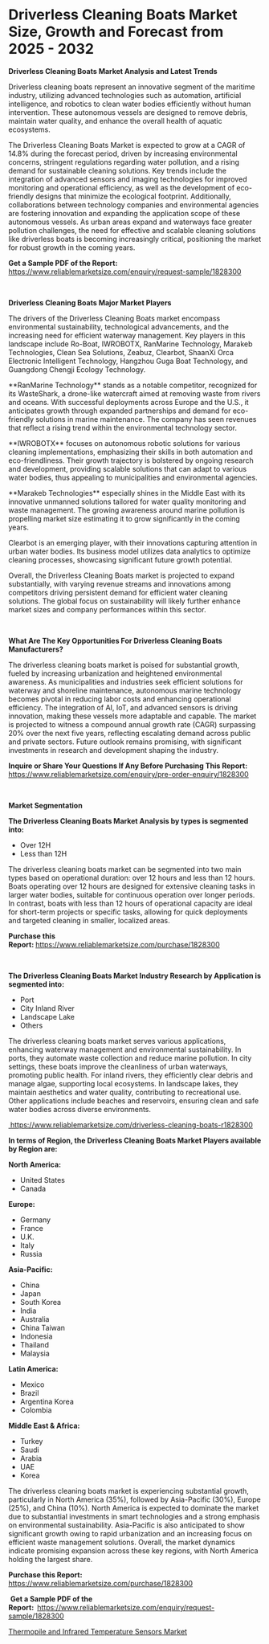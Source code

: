 <p><h1>Driverless Cleaning Boats Market Size, Growth and Forecast from 2025 - 2032</h1></p><p><strong>Driverless Cleaning Boats Market Analysis and Latest Trends</strong></p>
<p><p>Driverless cleaning boats represent an innovative segment of the maritime industry, utilizing advanced technologies such as automation, artificial intelligence, and robotics to clean water bodies efficiently without human intervention. These autonomous vessels are designed to remove debris, maintain water quality, and enhance the overall health of aquatic ecosystems. </p><p>The Driverless Cleaning Boats Market is expected to grow at a CAGR of 14.8% during the forecast period, driven by increasing environmental concerns, stringent regulations regarding water pollution, and a rising demand for sustainable cleaning solutions. Key trends include the integration of advanced sensors and imaging technologies for improved monitoring and operational efficiency, as well as the development of eco-friendly designs that minimize the ecological footprint. Additionally, collaborations between technology companies and environmental agencies are fostering innovation and expanding the application scope of these autonomous vessels. As urban areas expand and waterways face greater pollution challenges, the need for effective and scalable cleaning solutions like driverless boats is becoming increasingly critical, positioning the market for robust growth in the coming years.</p></p>
<p><strong>Get a Sample PDF of the Report:&nbsp;</strong> <a href="https://www.reliablemarketsize.com/enquiry/request-sample/1828300?utm_campaign=1103&utm_medium=2&utm_source=Github&utm_content=ia&utm_term=12042025&utm_id=driverless-cleaning-boats">https://www.reliablemarketsize.com/enquiry/request-sample/1828300</a></p>
<p>&nbsp;</p>
<p><strong>Driverless Cleaning Boats Major Market Players</strong></p>
<p><p>The drivers of the Driverless Cleaning Boats market encompass environmental sustainability, technological advancements, and the increasing need for efficient waterway management. Key players in this landscape include Ro-Boat, IWROBOTX, RanMarine Technology, Marakeb Technologies, Clean Sea Solutions, Zeabuz, Clearbot, ShaanXi Orca Electronic Intelligent Technology, Hangzhou Guga Boat Technology, and Guangdong Chengji Ecology Technology.</p><p>**RanMarine Technology** stands as a notable competitor, recognized for its WasteShark, a drone-like watercraft aimed at removing waste from rivers and oceans. With successful deployments across Europe and the U.S., it anticipates growth through expanded partnerships and demand for eco-friendly solutions in marine maintenance. The company has seen revenues that reflect a rising trend within the environmental technology sector.</p><p>**IWROBOTX** focuses on autonomous robotic solutions for various cleaning implementations, emphasizing their skills in both automation and eco-friendliness. Their growth trajectory is bolstered by ongoing research and development, providing scalable solutions that can adapt to various water bodies, thus appealing to municipalities and environmental agencies.</p><p>**Marakeb Technologies** especially shines in the Middle East with its innovative unmanned solutions tailored for water quality monitoring and waste management. The growing awareness around marine pollution is propelling market size estimating it to grow significantly in the coming years.</p><p>Clearbot is an emerging player, with their innovations capturing attention in urban water bodies. Its business model utilizes data analytics to optimize cleaning processes, showcasing significant future growth potential.</p><p>Overall, the Driverless Cleaning Boats market is projected to expand substantially, with varying revenue streams and innovations among competitors driving persistent demand for efficient water cleaning solutions. The global focus on sustainability will likely further enhance market sizes and company performances within this sector.</p></p>
<p>&nbsp;</p>
<p><strong>What Are The Key Opportunities For Driverless Cleaning Boats Manufacturers?</strong></p>
<p><p>The driverless cleaning boats market is poised for substantial growth, fueled by increasing urbanization and heightened environmental awareness. As municipalities and industries seek efficient solutions for waterway and shoreline maintenance, autonomous marine technology becomes pivotal in reducing labor costs and enhancing operational efficiency. The integration of AI, IoT, and advanced sensors is driving innovation, making these vessels more adaptable and capable. The market is projected to witness a compound annual growth rate (CAGR) surpassing 20% over the next five years, reflecting escalating demand across public and private sectors. Future outlook remains promising, with significant investments in research and development shaping the industry.</p></p>
<p><strong>Inquire or Share Your Questions If Any Before Purchasing This Report:</strong> <a href="https://www.reliablemarketsize.com/enquiry/pre-order-enquiry/1828300?utm_campaign=1103&utm_medium=2&utm_source=Github&utm_content=ia&utm_term=12042025&utm_id=driverless-cleaning-boats">https://www.reliablemarketsize.com/enquiry/pre-order-enquiry/1828300</a></p>
<p>&nbsp;</p>
<p><strong>Market Segmentation</strong></p>
<p><strong>The Driverless Cleaning Boats Market Analysis by types is segmented into:</strong></p>
<p><ul><li>Over 12H</li><li>Less than 12H</li></ul></p>
<p><p>The driverless cleaning boats market can be segmented into two main types based on operational duration: over 12 hours and less than 12 hours. Boats operating over 12 hours are designed for extensive cleaning tasks in larger water bodies, suitable for continuous operation over longer periods. In contrast, boats with less than 12 hours of operational capacity are ideal for short-term projects or specific tasks, allowing for quick deployments and targeted cleaning in smaller, localized areas.</p></p>
<p><strong>Purchase this Report:&nbsp;</strong><a href="https://www.reliablemarketsize.com/purchase/1828300?utm_campaign=1103&utm_medium=2&utm_source=Github&utm_content=ia&utm_term=12042025&utm_id=driverless-cleaning-boats">https://www.reliablemarketsize.com/purchase/1828300</a></p>
<p>&nbsp;</p>
<p><strong>The Driverless Cleaning Boats Market Industry Research by Application is segmented into:</strong></p>
<p><ul><li>Port</li><li>City Inland River</li><li>Landscape Lake</li><li>Others</li></ul></p>
<p><p>The driverless cleaning boats market serves various applications, enhancing waterway management and environmental sustainability. In ports, they automate waste collection and reduce marine pollution. In city settings, these boats improve the cleanliness of urban waterways, promoting public health. For inland rivers, they efficiently clear debris and manage algae, supporting local ecosystems. In landscape lakes, they maintain aesthetics and water quality, contributing to recreational use. Other applications include beaches and reservoirs, ensuring clean and safe water bodies across diverse environments.</p></p>
<p><a href="https://www.reliablemarketsize.com/driverless-cleaning-boats-r1828300?utm_campaign=1103&utm_medium=2&utm_source=Github&utm_content=ia&utm_term=12042025&utm_id=driverless-cleaning-boats">&nbsp;https://www.reliablemarketsize.com/driverless-cleaning-boats-r1828300</a></p>
<p><strong>In terms of Region, the Driverless Cleaning Boats Market Players available by Region are:</strong></p>
<p>
    <p> <strong> North America: </strong>
        <ul>
            <li>United States</li>
            <li>Canada</li>
        </ul>
        </p> 
    <p> <strong> Europe: </strong>
        <ul>
            <li>Germany</li>
            <li>France</li>
            <li>U.K.</li>
            <li>Italy</li>
            <li>Russia</li>
        </ul>
        </p> 
    <p> <strong> Asia-Pacific: </strong>
        <ul>
            <li>China</li>
            <li>Japan</li>
            <li>South Korea</li>
            <li>India</li>
            <li>Australia</li>
            <li>China Taiwan</li>
            <li>Indonesia</li>
            <li>Thailand</li>
            <li>Malaysia</li>
        </ul>
        </p> 
    <p> <strong> Latin America: </strong>
        <ul>
            <li>Mexico</li>
            <li>Brazil</li>
            <li>Argentina Korea</li>
            <li>Colombia</li>
        </ul>
        </p> 
    <p> <strong> Middle East & Africa: </strong>
        <ul>
            <li>Turkey</li>
            <li>Saudi</li>
            <li>Arabia</li>
            <li>UAE</li>
            <li>Korea</li>
        </ul>
    </p>
    </p>
<p><p>The driverless cleaning boats market is experiencing substantial growth, particularly in North America (35%), followed by Asia-Pacific (30%), Europe (25%), and China (10%). North America is expected to dominate the market due to substantial investments in smart technologies and a strong emphasis on environmental sustainability. Asia-Pacific is also anticipated to show significant growth owing to rapid urbanization and an increasing focus on efficient waste management solutions. Overall, the market dynamics indicate promising expansion across these key regions, with North America holding the largest share.</p></p>
<p><strong>Purchase this Report: </strong><a href="https://www.reliablemarketsize.com/purchase/1828300?utm_campaign=1103&utm_medium=2&utm_source=Github&utm_content=ia&utm_term=12042025&utm_id=driverless-cleaning-boats">https://www.reliablemarketsize.com/purchase/1828300</a></p>
<p>&nbsp;<strong>Get a Sample PDF of the Report:&nbsp;&nbsp;</strong><a href="https://www.reliablemarketsize.com/enquiry/request-sample/1828300?utm_campaign=1103&utm_medium=2&utm_source=Github&utm_content=ia&utm_term=12042025&utm_id=driverless-cleaning-boats">https://www.reliablemarketsize.com/enquiry/request-sample/1828300</a></p>
<p><strong></strong></p>
<p><p><a href="https://github.com/zurubting/Market-Research-Report-List-1/blob/main/thermopile-and-infrared-temperature-sensors-market.md?utm_campaign=1103&utm_medium=2&utm_source=Github&utm_content=ia&utm_term=12042025&utm_id=driverless-cleaning-boats">Thermopile and Infrared Temperature Sensors Market</a></p></p>